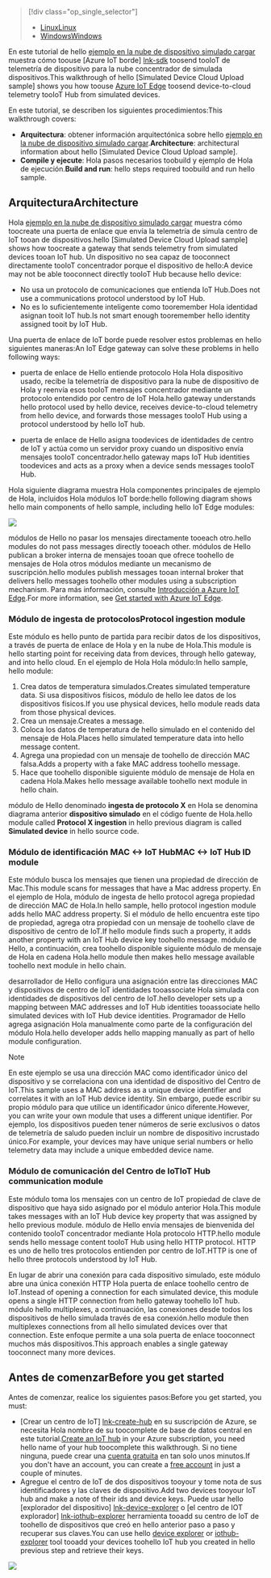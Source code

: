 > [!div class="op_single_selector"]
> * [<span data-ttu-id="f891b-101">Linux</span><span class="sxs-lookup"><span data-stu-id="f891b-101">Linux</span></span>](../articles/iot-hub/iot-hub-linux-iot-edge-simulated-device.md)
> * [<span data-ttu-id="f891b-102">Windows</span><span class="sxs-lookup"><span data-stu-id="f891b-102">Windows</span></span>](../articles/iot-hub/iot-hub-windows-iot-edge-simulated-device.md)

<span data-ttu-id="f891b-103">En este tutorial de hello [ejemplo en la nube de dispositivo simulado cargar] muestra cómo toouse [Azure IoT borde] [ lnk-sdk] toosend tooIoT de telemetría de dispositivo para la nube concentrador de simulada dispositivos.</span><span class="sxs-lookup"><span data-stu-id="f891b-103">This walkthrough of hello [Simulated Device Cloud Upload sample] shows you how toouse [Azure IoT Edge][lnk-sdk] toosend device-to-cloud telemetry tooIoT Hub from simulated devices.</span></span>

<span data-ttu-id="f891b-104">En este tutorial, se describen los siguientes procedimientos:</span><span class="sxs-lookup"><span data-stu-id="f891b-104">This walkthrough covers:</span></span>

* <span data-ttu-id="f891b-105">**Arquitectura**: obtener información arquitectónica sobre hello [ejemplo en la nube de dispositivo simulado cargar].</span><span class="sxs-lookup"><span data-stu-id="f891b-105">**Architecture**: architectural information about hello [Simulated Device Cloud Upload sample].</span></span>
* <span data-ttu-id="f891b-106">**Compile y ejecute**: Hola pasos necesarios toobuild y ejemplo de Hola de ejecución.</span><span class="sxs-lookup"><span data-stu-id="f891b-106">**Build and run**: hello steps required toobuild and run hello sample.</span></span>

## <a name="architecture"></a><span data-ttu-id="f891b-107">Arquitectura</span><span class="sxs-lookup"><span data-stu-id="f891b-107">Architecture</span></span>

<span data-ttu-id="f891b-108">Hola [ejemplo en la nube de dispositivo simulado cargar] muestra cómo toocreate una puerta de enlace que envía la telemetría de simula centro de IoT tooan de dispositivos.</span><span class="sxs-lookup"><span data-stu-id="f891b-108">hello [Simulated Device Cloud Upload sample] shows how toocreate a gateway that sends telemetry from simulated devices tooan IoT hub.</span></span> <span data-ttu-id="f891b-109">Un dispositivo no sea capaz de tooconnect directamente tooIoT concentrador porque el dispositivo de hello:</span><span class="sxs-lookup"><span data-stu-id="f891b-109">A device may not be able tooconnect directly tooIoT Hub because hello device:</span></span>

* <span data-ttu-id="f891b-110">No usa un protocolo de comunicaciones que entienda IoT Hub.</span><span class="sxs-lookup"><span data-stu-id="f891b-110">Does not use a communications protocol understood by IoT Hub.</span></span>
* <span data-ttu-id="f891b-111">No es lo suficientemente inteligente como tooremember Hola identidad asignan tooit IoT hub.</span><span class="sxs-lookup"><span data-stu-id="f891b-111">Is not smart enough tooremember hello identity assigned tooit by IoT Hub.</span></span>

<span data-ttu-id="f891b-112">Una puerta de enlace de IoT borde puede resolver estos problemas en hello siguientes maneras:</span><span class="sxs-lookup"><span data-stu-id="f891b-112">An IoT Edge gateway can solve these problems in hello following ways:</span></span>

* <span data-ttu-id="f891b-113">puerta de enlace de Hello entiende protocolo Hola Hola dispositivo usado, recibe la telemetría de dispositivo para la nube de dispositivo de Hola y reenvía esos tooIoT mensajes concentrador mediante un protocolo entendido por centro de IoT Hola.</span><span class="sxs-lookup"><span data-stu-id="f891b-113">hello gateway understands hello protocol used by hello device, receives device-to-cloud telemetry from hello device, and forwards those messages tooIoT Hub using a protocol understood by hello IoT hub.</span></span>

* <span data-ttu-id="f891b-114">puerta de enlace de Hello asigna toodevices de identidades de centro de IoT y actúa como un servidor proxy cuando un dispositivo envía mensajes tooIoT concentrador.</span><span class="sxs-lookup"><span data-stu-id="f891b-114">hello gateway maps IoT Hub identities toodevices and acts as a proxy when a device sends messages tooIoT Hub.</span></span>

<span data-ttu-id="f891b-115">Hola siguiente diagrama muestra Hola componentes principales de ejemplo de Hola, incluidos Hola módulos IoT borde:</span><span class="sxs-lookup"><span data-stu-id="f891b-115">hello following diagram shows hello main components of hello sample, including hello IoT Edge modules:</span></span>

![][1]

<span data-ttu-id="f891b-116">módulos de Hello no pasar los mensajes directamente tooeach otro.</span><span class="sxs-lookup"><span data-stu-id="f891b-116">hello modules do not pass messages directly tooeach other.</span></span> <span data-ttu-id="f891b-117">módulos de Hello publican a broker interna de mensajes tooan que ofrece toohello de mensajes de Hola otros módulos mediante un mecanismo de suscripción.</span><span class="sxs-lookup"><span data-stu-id="f891b-117">hello modules publish messages tooan internal broker that delivers hello messages toohello other modules using a subscription mechanism.</span></span> <span data-ttu-id="f891b-118">Para más información, consulte [Introducción a Azure IoT Edge][lnk-gw-getstarted].</span><span class="sxs-lookup"><span data-stu-id="f891b-118">For more information, see [Get started with Azure IoT Edge][lnk-gw-getstarted].</span></span>

### <a name="protocol-ingestion-module"></a><span data-ttu-id="f891b-119">Módulo de ingesta de protocolos</span><span class="sxs-lookup"><span data-stu-id="f891b-119">Protocol ingestion module</span></span>

<span data-ttu-id="f891b-120">Este módulo es hello punto de partida para recibir datos de los dispositivos, a través de puerta de enlace de Hola y en la nube de Hola.</span><span class="sxs-lookup"><span data-stu-id="f891b-120">This module is hello starting point for receiving data from devices, through hello gateway, and into hello cloud.</span></span> <span data-ttu-id="f891b-121">En el ejemplo de Hola Hola módulo:</span><span class="sxs-lookup"><span data-stu-id="f891b-121">In hello sample, hello module:</span></span>

1. <span data-ttu-id="f891b-122">Crea datos de temperatura simulados.</span><span class="sxs-lookup"><span data-stu-id="f891b-122">Creates simulated temperature data.</span></span> <span data-ttu-id="f891b-123">Si usa dispositivos físicos, módulo de hello lee datos de los dispositivos físicos.</span><span class="sxs-lookup"><span data-stu-id="f891b-123">If you use physical devices, hello module reads data from those physical devices.</span></span>
1. <span data-ttu-id="f891b-124">Crea un mensaje.</span><span class="sxs-lookup"><span data-stu-id="f891b-124">Creates a message.</span></span>
1. <span data-ttu-id="f891b-125">Coloca los datos de temperatura de hello simulado en el contenido del mensaje de Hola.</span><span class="sxs-lookup"><span data-stu-id="f891b-125">Places hello simulated temperature data into hello message content.</span></span>
1. <span data-ttu-id="f891b-126">Agrega una propiedad con un mensaje de toohello de dirección MAC falsa.</span><span class="sxs-lookup"><span data-stu-id="f891b-126">Adds a property with a fake MAC address toohello message.</span></span>
1. <span data-ttu-id="f891b-127">Hace que toohello disponible siguiente módulo de mensaje de Hola en cadena Hola.</span><span class="sxs-lookup"><span data-stu-id="f891b-127">Makes hello message available toohello next module in hello chain.</span></span>

<span data-ttu-id="f891b-128">módulo de Hello denominado **ingesta de protocolo X** en Hola se denomina diagrama anterior **dispositivo simulado** en el código fuente de Hola.</span><span class="sxs-lookup"><span data-stu-id="f891b-128">hello module called **Protocol X ingestion** in hello previous diagram is called **Simulated device** in hello source code.</span></span>

### <a name="mac-lt-gt-iot-hub-id-module"></a><span data-ttu-id="f891b-129">Módulo de identificación MAC &lt;-&gt; IoT Hub</span><span class="sxs-lookup"><span data-stu-id="f891b-129">MAC &lt;-&gt; IoT Hub ID module</span></span>

<span data-ttu-id="f891b-130">Este módulo busca los mensajes que tienen una propiedad de dirección de Mac.</span><span class="sxs-lookup"><span data-stu-id="f891b-130">This module scans for messages that have a Mac address property.</span></span> <span data-ttu-id="f891b-131">En el ejemplo de Hola, módulo de ingesta de hello protocol agrega propiedad de dirección MAC de Hola.</span><span class="sxs-lookup"><span data-stu-id="f891b-131">In hello sample, hello protocol ingestion module adds hello MAC address property.</span></span> <span data-ttu-id="f891b-132">Si el módulo de hello encuentra este tipo de propiedad, agrega otra propiedad con un mensaje de toohello clave de dispositivo de centro de IoT.</span><span class="sxs-lookup"><span data-stu-id="f891b-132">If hello module finds such a property, it adds another property with an IoT Hub device key toohello message.</span></span> <span data-ttu-id="f891b-133">módulo de Hello, a continuación, crea toohello disponible siguiente módulo de mensaje de Hola en cadena Hola.</span><span class="sxs-lookup"><span data-stu-id="f891b-133">hello module then makes hello message available toohello next module in hello chain.</span></span>

<span data-ttu-id="f891b-134">desarrollador de Hello configura una asignación entre las direcciones MAC y dispositivos de centro de IoT identidades tooassociate Hola simulada con identidades de dispositivos del centro de IoT.</span><span class="sxs-lookup"><span data-stu-id="f891b-134">hello developer sets up a mapping between MAC addresses and IoT Hub identities tooassociate hello simulated devices with IoT Hub device identities.</span></span> <span data-ttu-id="f891b-135">Programador de Hello agrega asignación Hola manualmente como parte de la configuración del módulo Hola.</span><span class="sxs-lookup"><span data-stu-id="f891b-135">hello developer adds hello mapping manually as part of hello module configuration.</span></span>

> [!NOTE]
> <span data-ttu-id="f891b-136">En este ejemplo se usa una dirección MAC como identificador único del dispositivo y se correlaciona con una identidad de dispositivo del Centro de IoT.</span><span class="sxs-lookup"><span data-stu-id="f891b-136">This sample uses a MAC address as a unique device identifier and correlates it with an IoT Hub device identity.</span></span> <span data-ttu-id="f891b-137">Sin embargo, puede escribir su propio módulo para que utilice un identificador único diferente.</span><span class="sxs-lookup"><span data-stu-id="f891b-137">However, you can write your own module that uses a different unique identifier.</span></span> <span data-ttu-id="f891b-138">Por ejemplo, los dispositivos pueden tener números de serie exclusivos o datos de telemetría de saludo pueden incluir un nombre de dispositivo incrustado único.</span><span class="sxs-lookup"><span data-stu-id="f891b-138">For example, your devices may have unique serial numbers or hello telemetry data may include a unique embedded device name.</span></span>

### <a name="iot-hub-communication-module"></a><span data-ttu-id="f891b-139">Módulo de comunicación del Centro de IoT</span><span class="sxs-lookup"><span data-stu-id="f891b-139">IoT Hub communication module</span></span>

<span data-ttu-id="f891b-140">Este módulo toma los mensajes con un centro de IoT propiedad de clave de dispositivo que haya sido asignado por el módulo anterior Hola.</span><span class="sxs-lookup"><span data-stu-id="f891b-140">This module takes messages with an IoT Hub device key property that was assigned by hello previous module.</span></span> <span data-ttu-id="f891b-141">módulo de Hello envía mensajes de bienvenida del contenido tooIoT concentrador mediante Hola protocolo HTTP.</span><span class="sxs-lookup"><span data-stu-id="f891b-141">hello module sends hello message content tooIoT Hub using hello HTTP protocol.</span></span> <span data-ttu-id="f891b-142">HTTP es uno de hello tres protocolos entienden por centro de IoT.</span><span class="sxs-lookup"><span data-stu-id="f891b-142">HTTP is one of hello three protocols understood by IoT Hub.</span></span>

<span data-ttu-id="f891b-143">En lugar de abrir una conexión para cada dispositivo simulado, este módulo abre una única conexión HTTP Hola puerta de enlace toohello centro de IoT.</span><span class="sxs-lookup"><span data-stu-id="f891b-143">Instead of opening a connection for each simulated device, this module opens a single HTTP connection from hello gateway toohello IoT hub.</span></span> <span data-ttu-id="f891b-144">módulo hello multiplexes, a continuación, las conexiones desde todos los dispositivos de hello simulada través de esa conexión.</span><span class="sxs-lookup"><span data-stu-id="f891b-144">hello module then multiplexes connections from all hello simulated devices over that connection.</span></span> <span data-ttu-id="f891b-145">Este enfoque permite a una sola puerta de enlace tooconnect muchos más dispositivos.</span><span class="sxs-lookup"><span data-stu-id="f891b-145">This approach enables a single gateway tooconnect many more devices.</span></span>

## <a name="before-you-get-started"></a><span data-ttu-id="f891b-146">Antes de comenzar</span><span class="sxs-lookup"><span data-stu-id="f891b-146">Before you get started</span></span>

<span data-ttu-id="f891b-147">Antes de comenzar, realice los siguientes pasos:</span><span class="sxs-lookup"><span data-stu-id="f891b-147">Before you get started, you must:</span></span>

* <span data-ttu-id="f891b-148">[Crear un centro de IoT] [ lnk-create-hub] en su suscripción de Azure, se necesita Hola nombre de su toocomplete de base de datos central en este tutorial.</span><span class="sxs-lookup"><span data-stu-id="f891b-148">[Create an IoT hub][lnk-create-hub] in your Azure subscription, you need hello name of your hub toocomplete this walkthrough.</span></span> <span data-ttu-id="f891b-149">Si no tiene ninguna, puede crear una [cuenta gratuita][lnk-free-trial] en tan solo unos minutos.</span><span class="sxs-lookup"><span data-stu-id="f891b-149">If you don't have an account, you can create a [free account][lnk-free-trial] in just a couple of minutes.</span></span>
* <span data-ttu-id="f891b-150">Agregue el centro de IoT de dos dispositivos tooyour y tome nota de sus identificadores y las claves de dispositivo.</span><span class="sxs-lookup"><span data-stu-id="f891b-150">Add two devices tooyour IoT hub and make a note of their ids and device keys.</span></span> <span data-ttu-id="f891b-151">Puede usar hello [explorador del dispositivo] [ lnk-device-explorer] o [el centro de IOT explorador] [ lnk-iothub-explorer] herramienta tooadd su centro de IoT de toohello de dispositivos que creó en hello anterior paso a paso y recuperar sus claves.</span><span class="sxs-lookup"><span data-stu-id="f891b-151">You can use hello [device explorer][lnk-device-explorer] or [iothub-explorer][lnk-iothub-explorer] tool tooadd your devices toohello IoT hub you created in hello previous step and retrieve their keys.</span></span>

![][2]

<!-- Images -->
[1]: media/iot-hub-iot-edge-simulated-selector/image1.png
[2]: media/iot-hub-iot-edge-simulated-selector/image2.png

<!-- Links -->
[ejemplo en la nube de dispositivo simulado cargar]: https://github.com/Azure/iot-edge/blob/master/samples/simulated_device_cloud_upload/README.md
[lnk-sdk]: https://github.com/Azure/iot-edge
[lnk-gw-getstarted]: ../articles/iot-hub/iot-hub-linux-iot-edge-get-started.md
[lnk-free-trial]: https://azure.microsoft.com/pricing/free-trial/
[lnk-device-explorer]: https://github.com/Azure/azure-iot-sdk-csharp/tree/master/tools/DeviceExplorer
[lnk-iothub-explorer]: https://github.com/Azure/iothub-explorer/blob/master/readme.md
[lnk-create-hub]: ../articles/iot-hub/iot-hub-create-through-portal.md